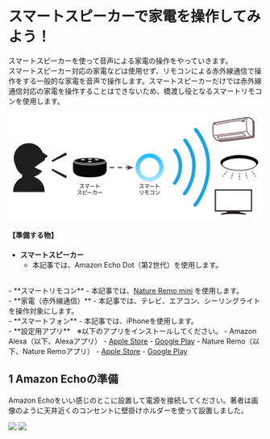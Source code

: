 # スマートスピーカーで家電を操作してみよう！

スマートスピーカーを使って音声による家電の操作をやっていきます。<br>スマートスピーカー対応の家電などは使用せず、リモコンによる赤外線通信で操作をする一般的な家電を音声で操作します。スマートスピーカーだけでは赤外線通信対応の家電を操作することはできないため、橋渡し役となるスマートリモコンを使用します。

<img src="../img/img_flow.png">

#### 【準備する物】
- **スマートスピーカー**
    - 本記事では、Amazon Echo Dot（第2世代）を使用します。
<br>
- **スマートリモコン**
    - 本記事では、<a href="https://nature.global/jp/landing-page-dm-g/?ref=listing_ad_nature40&gclid=Cj0KCQiA4sjyBRC5ARIsAEHsELEuGy9t7e4McmrKbi7EuNRW5QwmScy_p5S-UICRZnGLcEdhIr78uRsaAiX4EALw_wcB" target="_blank">Nature Remo mini</a> を使用します。
<br>
- **家電（赤外線通信）**
    - 本記事では、テレビ、エアコン、シーリングライトを操作対象にします。
<br>
- **スマートフォン**
    - 本記事では、iPhoneを使用します。
<br>
- **設定用アプリ**　※以下のアプリをインストールしてください。
    - Amazon Alexa（以下、Alexaアプリ）
        - <a href="https://apps.apple.com/jp/app/amazon-alexa/id944011620">Apple Store</a>
        - <a href="https://play.google.com/store/apps/details?id=com.amazon.dee.app&hl=ja">Google Play</a>
    - Nature Remo（以下、Nature Remoアプリ）
        - <a href="https://apps.apple.com/jp/app/nature-remo/id1193531669">Apple Store</a>
        - <a href="https://play.google.com/store/apps/details?id=global.nature.remo&hl=ja">Google Play</a>

<br>

## 1 Amazon Echoの準備

Amazon Echoをいい感じのとこに設置して電源を接続してください。著者は画像のように天井近くのコンセントに壁掛けホルダーを使って設置しました。

<div style="display:inline">
<img src="../img/img_alexa_01.jpg" width="300px">
<img src="../img/img_alexa_02.jpg" width="300px">
</div>
